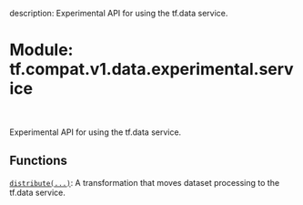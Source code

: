 description: Experimental API for using the tf.data service.

<div itemscope itemtype="http://developers.google.com/ReferenceObject">
<meta itemprop="name" content="tf.compat.v1.data.experimental.service" />
<meta itemprop="path" content="Stable" />
</div>

# Module: tf.compat.v1.data.experimental.service

<!-- Insert buttons and diff -->

<table class="tfo-notebook-buttons tfo-api nocontent" align="left">

</table>



Experimental API for using the tf.data service.



## Functions

[`distribute(...)`](../../../../../tf/data/experimental/service/distribute.md): A transformation that moves dataset processing to the tf.data service.

